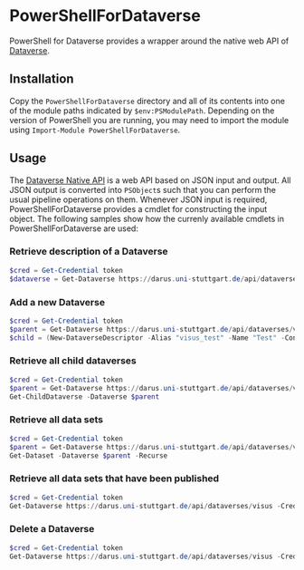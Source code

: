 # PowerShellForDataverse
PowerShell for Dataverse provides a wrapper around the native web API of [Dataverse](https://dataverse.org/).

## Installation
Copy the `PowerShellForDataverse` directory and all of its contents into one of the module paths indicated by `$env:PSModulePath`. Depending on the version of PowerShell you are running, you may need to import the module using `Import-Module PowerShellForDataverse`.

## Usage
The [Dataverse Native API](http://guides.dataverse.org/en/latest/api/native-api.html) is a web API based on JSON input and output. All JSON output is converted into `PSObject`s such that you can perform the usual pipeline operations on them. Whenever JSON input is required, PowerShellForDataverse provides a cmdlet for constructing the input object. The following samples show how the currenly available cmdlets in PowerShellForDataverse are used:

### Retrieve description of a Dataverse
```powershell
$cred = Get-Credential token
$dataverse = Get-Dataverse https://darus.uni-stuttgart.de/api/dataverses/visus -Credential $cred
```

### Add a new Dataverse
```powershell
$cred = Get-Credential token
$parent = Get-Dataverse https://darus.uni-stuttgart.de/api/dataverses/visus -Credential $cred
$child = (New-DataverseDescriptor -Alias "visus_test" -Name "Test" -Contact "test@test.com" | New-Dataverse $parent)
```

### Retrieve all child dataverses
```powershell
$cred = Get-Credential token
$parent = Get-Dataverse https://darus.uni-stuttgart.de/api/dataverses/visus -Credential $cred
Get-ChildDataverse -Dataverse $parent
```

### Retrieve all data sets
```powershell
$cred = Get-Credential token
$parent = Get-Dataverse https://darus.uni-stuttgart.de/api/dataverses/visus -Credential $cred
Get-Dataset -Dataverse $parent -Recurse
```

### Retrieve all data sets that have been published
```powershell
$cred = Get-Credential token
Get-Dataverse https://darus.uni-stuttgart.de/api/dataverses/visus -Credential $cred | Get-DataSet -Recurse | ?{ $_.latestVersion.versionState -eq 'RELEASED' }
```

### Delete a Dataverse
```powershell
$cred = Get-Credential token
Get-Dataverse https://darus.uni-stuttgart.de/api/dataverses/visus -Credential $cred | Remove-Dataverse
```